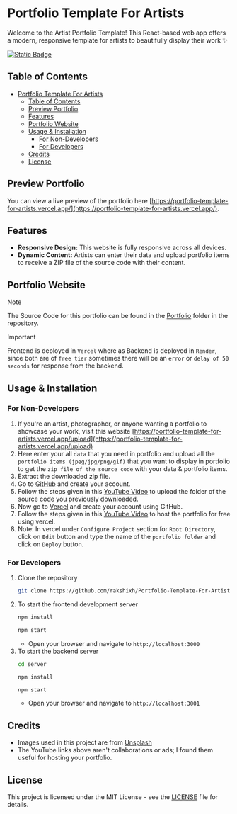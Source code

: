 # Portfolio Template For Artists

Welcome to the Artist Portfolio Template! This React-based web app offers a modern, responsive template for artists to beautifully display their work ✨

  <a href="https://discord.com/invite/33VBS64Ju5">
    <img alt="Static Badge" src="https://img.shields.io/badge/For_Help-Discord_server-red?style=for-the-badge">
  </a>

## Table of Contents

- [Portfolio Template For Artists](#portfolio-template-for-artists)
  - [Table of Contents](#table-of-contents)
  - [Preview Portfolio](#preview-portfolio)
  - [Features](#features)
  - [Portfolio Website](#portfolio-website)
  - [Usage \& Installation](#usage--installation)
    - [For Non-Developers](#for-non-developers)
    - [For Developers](#for-developers)
  - [Credits](#credits)
  - [License](#license)

## Preview Portfolio

You can view a live preview of the portfolio here [https://portfolio-template-for-artists.vercel.app/](https://portfolio-template-for-artists.vercel.app/).

## Features

- **Responsive Design:** This website is fully responsive across all devices.
- **Dynamic Content:** Artists can enter their data and upload portfolio items to receive a ZIP file of the source code with their content.

## Portfolio Website

> [!NOTE]
> The Source Code for this portfolio can be found in the [Portfolio](https://github.com/rakshixh/Portfolio-Template-For-Artists/tree/main/Portfolio) folder in the repository.

> [!IMPORTANT]
> Frontend is deployed in `Vercel` where as Backend is deployed in `Render`, since both are of `free tier` sometimes there will be an `error` or `delay of 50 seconds` for response from the backend.

## Usage & Installation

### For Non-Developers

1. If you're an artist, photographer, or anyone wanting a portfolio to showcase your work, visit this website [https://portfolio-template-for-artists.vercel.app/upload](https://portfolio-template-for-artists.vercel.app/upload)
2. Here enter your all `data` that you need in portfolio and upload all the `portfolio items (jpeg/jpg/png/gif)` that you want to display in portfolio to get the `zip file of the source code` with your data & portfolio items.
3. Extract the downloaded zip file.
4. Go to [GitHub](https://github.com/) and create your account.
5. Follow the steps given in this [YouTube Video](https://youtu.be/P75e8DgOxn8?si=0yPqAiYlBo4MQzCq) to upload the folder of the source code you previously downloaded.
6. Now go to [Vercel](https://vercel.com/) and create your account using GitHub.
7. Follow the steps given in this [YouTube Video](https://youtu.be/1tE_5yKhFsY?si=UDSh4EkDa_jcQjAv) to host the portfolio for free using vercel.
8. Note: In vercel under `Configure Project` section for `Root Directory`, click on `Edit` button and type the name of the `portfolio folder` and click on `Deploy` button.

### For Developers

1. Clone the repository
   ```bash
   git clone https://github.com/rakshixh/Portfolio-Template-For-Artists.git
   ```
2. To start the frontend development server
   ```bash
   npm install
   ```
   ```bash
   npm start
   ```
   - Open your browser and navigate to `http://localhost:3000`
3. To start the backend server
   ```bash
   cd server
   ```
   ```bash
   npm install
   ```
   ```bash
   npm start
   ```
   - Open your browser and navigate to `http://localhost:3001`

## Credits

- Images used in this project are from [Unsplash](https://unsplash.com/)
- The YouTube links above aren't collaborations or ads; I found them useful for hosting your portfolio.

## License

This project is licensed under the MIT License - see the [LICENSE](https://github.com/rakshixh/Portfolio-Template-For-Artists/blob/main/LICENSE) file for details.
